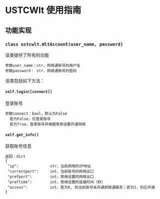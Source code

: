 # USTCWlt 使用指南
## 功能实现
### `class ustcwlt.WltAccount(user_name, password)`
该类提供了所有的功能
 
    参数user_name：str，网络通账号的用户名
    参数password： str，网络通账号的密码
 
该类包括如下方法：
#### `self.login([connect])`
登录账号
 
    参数connect：bool，默认为False
      若为False，仅登录账号
      若为True，登录账号并根据常用设置开通网络

#### `self.get_info()`
获取账号信息
 
    返回：dict
    {
     "ip":              str，当前网络的IP地址
     "currentport":     int，当前账号的网络出口
     "prefport":        int，常用设置的网络出口
     "preftime":        int，常用设置的连接时间（秒）
     "access":          int，若为0, 则当前账号未开通网络通服务；若为1，则已开通
    }
    
